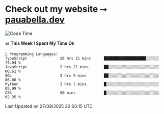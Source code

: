 # Check out my website ⭢ [pauabella.dev](https://pauabella.dev)

<!--START_SECTION:waka-->
![Code Time](http://img.shields.io/badge/Code%20Time-4%2C846%20hrs%2026%20mins-blue)

📊 **This Week I Spent My Time On** 

```text
💬 Programming Languages: 
TypeScript               26 hrs 21 mins      ███████████████████░░░░░░   74.04 % 
JavaScript               2 hrs 21 mins       ██░░░░░░░░░░░░░░░░░░░░░░░   06.61 % 
SQL                      2 hrs 9 mins        ██░░░░░░░░░░░░░░░░░░░░░░░   06.08 % 
Python                   2 hrs 7 mins        █░░░░░░░░░░░░░░░░░░░░░░░░   05.99 % 
CSS                      50 mins             █░░░░░░░░░░░░░░░░░░░░░░░░   02.35 % 
```


 Last Updated on 27/09/2025 20:06:15 UTC
<!--END_SECTION:waka-->
